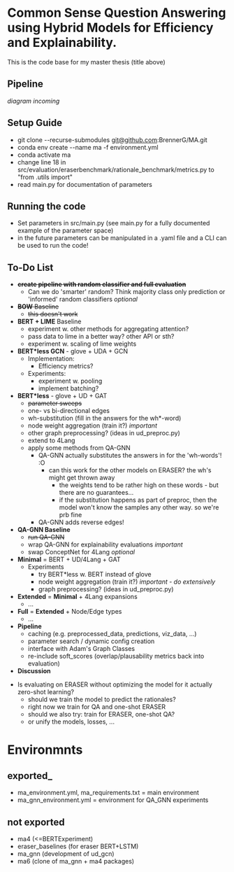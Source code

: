 # Common Sense Question Answering using Hybrid Models for Efficiency and Explainability.
This is the code base for my master thesis (title above)

## Pipeline
_diagram incoming_

## Setup Guide
- git clone --recurse-submodules git@github.com:BrennerG/MA.git
- conda env create --name ma -f environment.yml
- conda activate ma
- change line 18 in src/evaluation/eraserbenchmark/rationale_benchmark/metrics.py to "from .utils import"
- read main.py for documentation of parameters

## Running the code
- Set parameters in src/main.py (see main.py for a fully documented example of the parameter space)
- in the future parameters can be manipulated in a .yaml file and a CLI can be used to run the code!

## To-Do List
* ~~__create pipeline with random classifier and full evaluation__~~
  - Can we do 'smarter' random? Think majority class only prediction or 'informed' random classifiers _optional_
* ~~__BOW__ Baseline~~
  - ~~this doesn't work~~
* __BERT + LIME__ Baseline
  - experiment w. other methods for aggregating attention?
  - pass data to lime in a better way? other API or sth?
  - experiment w. scaling of lime weights 
* __BERT*less GCN__ - glove + UDA + GCN
  - Implementation:
    - Efficiency metrics?
  - Experiments:
    - experiment w. pooling
    - implement batching?
* __BERT*less__ - glove + UD + GAT
  - ~~parameter sweeps~~
  - one- vs bi-directional edges
  - wh-substitution (fill in the answers for the wh*-word)
  - node weight aggregation (train it?) _important_
  - other graph preprocessing? (ideas in ud_preproc.py)
  - extend to 4Lang
  - apply some methods from QA-GNN
    - QA-GNN actually substitutes the answers in for the 'wh-words'! :O
      - can this work for the other models on ERASER? the wh's might get thrown away
        - the weights tend to be rather high on these words - but there are no guarantees...
        - if the substitution happens as part of preproc, then the model won't know the samples any other way. so we're prb fine
    - QA-GNN adds reverse edges!
* __QA-GNN Baseline__
  - ~~run QA-GNN~~
  - wrap QA-GNN for explainability evaluations _important_
  - swap ConceptNet for 4Lang _optional_
* __Minimal__ = BERT + UD/4Lang + GAT
  - Experiments
    - try BERT*less w. BERT instead of glove
    - node weight aggregation (train it?) _important - do extensively_
    - graph preprocessing? (ideas in ud_preproc.py)
* __Extended__ = __Minimal__ + 4Lang expansions 
  - ...
* __Full__ = __Extended__ + Node/Edge types
  - ...
* __Pipeline__
  - caching (e.g. preprocessed_data, predictions, viz_data, ...)
  - parameter search / dynamic config creation
  - interface with Adam's Graph Classes
  - re-include soft_scores (overlap/plausability metrics back into evaluation)
* __Discussion__ 
- Is evaluating on ERASER without optimizing the model for it actually zero-shot learning?
  - should we train the model to predict the rationales?
  - right now we train for QA and one-shot ERASER
  - should we also try: train for ERASER, one-shot QA?
  - or unify the models, losses, ...

# Environmnts
## exported_
* ma_environment.yml, ma_requirements.txt = main environment
* ma_gnn_environment.yml = environment for QA_GNN experiments
## not exported
* ma4 (<=BERTExperiment)
* eraser_baselines (for eraser BERT+LSTM)
* ma_gnn (development of ud_gcn)
* ma6 (clone of ma_gnn + ma4 packages)